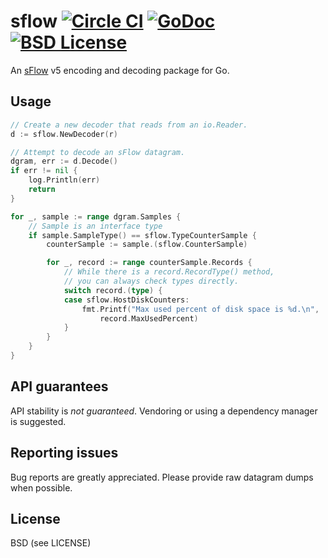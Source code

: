 sflow [![Circle CI](https://circleci.com/gh/Preetam/sflow.svg?style=svg)](https://circleci.com/gh/Preetam/sflow) [![GoDoc](https://godoc.org/github.com/PreetamJinka/sflow?status.svg)](https://godoc.org/github.com/PreetamJinka/sflow) [![BSD License](https://img.shields.io/pypi/l/Django.svg)](https://github.com/PreetamJinka/sflow/blob/master/LICENSE)
====

An [sFlow](http://sflow.org/) v5 encoding and decoding package for Go.

Usage
---

```go
// Create a new decoder that reads from an io.Reader.
d := sflow.NewDecoder(r)

// Attempt to decode an sFlow datagram.
dgram, err := d.Decode()
if err != nil {
	log.Println(err)
	return
}

for _, sample := range dgram.Samples {
	// Sample is an interface type
	if sample.SampleType() == sflow.TypeCounterSample {
		counterSample := sample.(sflow.CounterSample)

		for _, record := range counterSample.Records {
			// While there is a record.RecordType() method,
			// you can always check types directly.
			switch record.(type) {
			case sflow.HostDiskCounters:
				fmt.Printf("Max used percent of disk space is %d.\n",
					record.MaxUsedPercent)
			}
		}
	}
}
```

API guarantees
---
API stability is *not guaranteed*. Vendoring or using a dependency manager is suggested.

Reporting issues
---
Bug reports are greatly appreciated. Please provide raw datagram dumps when possible.

License
---
BSD (see LICENSE)

